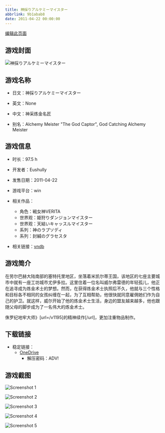 ```yaml
---
title: 神採りアルケミーマイスター
abbrlink: 9b1abab8
date: 2011-04-22 00:00:00
---
```

[编辑此页面](https://github.com/ACG-3/ADV3-source/blob/main/source/_posts/games/%E7%A5%9E%E6%8E%A1%E3%82%8A%E3%82%A2%E3%83%AB%E3%82%B1%E3%83%9F%E3%83%BC%E3%83%9E%E3%82%A4%E3%82%B9%E3%82%BF%E3%83%BC.md)

## 游戏封面

![神採りアルケミーマイスター](https://pan.timero.xyz/d/onedrive/img_lib_001/%E7%A5%9E%E6%8E%A1%E3%82%8A%E3%82%A2%E3%83%AB%E3%82%B1%E3%83%9F%E3%83%BC%E3%83%9E%E3%82%A4%E3%82%B9%E3%82%BF%E3%83%BC_cover.avif)


## 游戏名称

- 日文：神採りアルケミーマイスター
- 英文：None
- 中文：神采炼金名匠

- 别名：Alchemy Meister "The God Captor", God Catching Alchemy Meister


## 游戏信息

- 时长：97.5 h
- 开发者：Eushully
- 发售日期：2011-04-22
- 游戏平台：win
- 相关作品：
   - 角色：戦女神VERITA
   - 世界观：姫狩りダンジョンマイスター
   - 世界观：天結いキャッスルマイスター
   - 系列：神のラプソディ
   - 系列：封緘のグラセスタ

- 相关链接：[vndb](https://vndb.org/v5652)


## 游戏简介

在劳尔巴赫大陆南部的塞特托里地区，坐落着米凯尔蒂王国，该地区的七座主要城市中就有一座工坊城市尤伊多拉。这里住着一位名叫威尔弗雷德的年轻孤儿，他正在追寻成为炼金术士的梦想。然而，在获得炼金术士执照后不久，他就与三个性格和目标各不相同的女孩纠缠在一起，为了互相帮助，他很快就同意雇佣她们作为自己的护卫。就这样，威尔开始了他的炼金术士生活，身边的盟友越来越多，他也跟随父母的脚步成为了一名伟大的炼金术士。

侏罗纪地牢大师》[url=/v1195]的精神续作[/url]，更加注重物品制作。


## 下载链接

- 稳定链接：
    - [OneDrive](https://pan.timero.xyz/onedrive/adv_lib_001/%E7%A5%9E%E6%8E%A1%E3%82%8A%E3%82%A2%E3%83%AB%E3%82%B1%E3%83%9F%E3%83%BC%E3%83%9E%E3%82%A4%E3%82%B9%E3%82%BF%E3%83%BC)
        - 解压密码：ADV!



## 游戏截图


![Screenshot 1](https://pan.timero.xyz/d/onedrive/img_lib_001/%E7%A5%9E%E6%8E%A1%E3%82%8A%E3%82%A2%E3%83%AB%E3%82%B1%E3%83%9F%E3%83%BC%E3%83%9E%E3%82%A4%E3%82%B9%E3%82%BF%E3%83%BC_Screenshot_1.avif)

![Screenshot 2](https://pan.timero.xyz/d/onedrive/img_lib_001/%E7%A5%9E%E6%8E%A1%E3%82%8A%E3%82%A2%E3%83%AB%E3%82%B1%E3%83%9F%E3%83%BC%E3%83%9E%E3%82%A4%E3%82%B9%E3%82%BF%E3%83%BC_Screenshot_2.avif)

![Screenshot 3](https://pan.timero.xyz/d/onedrive/img_lib_001/%E7%A5%9E%E6%8E%A1%E3%82%8A%E3%82%A2%E3%83%AB%E3%82%B1%E3%83%9F%E3%83%BC%E3%83%9E%E3%82%A4%E3%82%B9%E3%82%BF%E3%83%BC_Screenshot_3.avif)

![Screenshot 4](https://pan.timero.xyz/d/onedrive/img_lib_001/%E7%A5%9E%E6%8E%A1%E3%82%8A%E3%82%A2%E3%83%AB%E3%82%B1%E3%83%9F%E3%83%BC%E3%83%9E%E3%82%A4%E3%82%B9%E3%82%BF%E3%83%BC_Screenshot_4.avif)

![Screenshot 5](https://pan.timero.xyz/d/onedrive/img_lib_001/%E7%A5%9E%E6%8E%A1%E3%82%8A%E3%82%A2%E3%83%AB%E3%82%B1%E3%83%9F%E3%83%BC%E3%83%9E%E3%82%A4%E3%82%B9%E3%82%BF%E3%83%BC_Screenshot_5.avif)

